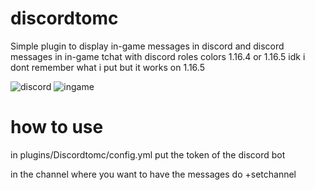 # discordtomc

Simple plugin to display in-game messages in discord and discord messages in in-game tchat with discord roles colors
1.16.4 or 1.16.5 idk i dont remember what i put but it works on 1.16.5

![discord](https://user-images.githubusercontent.com/37347830/123184700-7d74ff80-d494-11eb-8b01-aa58ba03305a.png)
![ingame](https://user-images.githubusercontent.com/37347830/123184710-82d24a00-d494-11eb-95cb-629e0a56bcd9.png)

# how to use

in plugins/Discordtomc/config.yml put the token of the discord bot

in the channel where you want to have the messages do +setchannel
